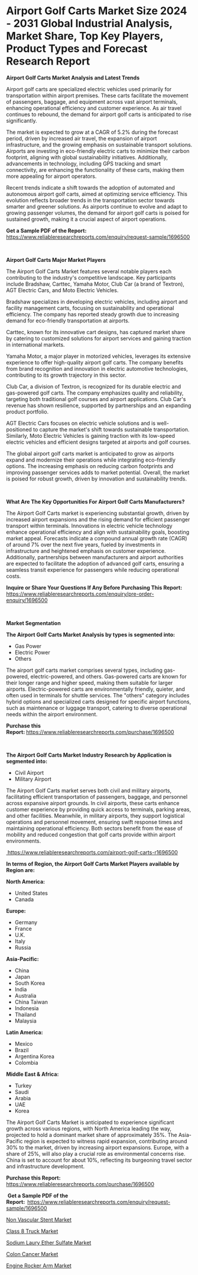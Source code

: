 <p><h1>Airport Golf Carts Market Size 2024 - 2031 Global Industrial Analysis, Market Share, Top Key Players, Product Types and Forecast Research Report</h1></p><p><strong>Airport Golf Carts Market Analysis and Latest Trends</strong></p>
<p><p>Airport golf carts are specialized electric vehicles used primarily for transportation within airport premises. These carts facilitate the movement of passengers, baggage, and equipment across vast airport terminals, enhancing operational efficiency and customer experience. As air travel continues to rebound, the demand for airport golf carts is anticipated to rise significantly.</p><p>The market is expected to grow at a CAGR of 5.2% during the forecast period, driven by increased air travel, the expansion of airport infrastructure, and the growing emphasis on sustainable transport solutions. Airports are investing in eco-friendly electric carts to minimize their carbon footprint, aligning with global sustainability initiatives. Additionally, advancements in technology, including GPS tracking and smart connectivity, are enhancing the functionality of these carts, making them more appealing for airport operators.</p><p>Recent trends indicate a shift towards the adoption of automated and autonomous airport golf carts, aimed at optimizing service efficiency. This evolution reflects broader trends in the transportation sector towards smarter and greener solutions. As airports continue to evolve and adapt to growing passenger volumes, the demand for airport golf carts is poised for sustained growth, making it a crucial aspect of airport operations.</p></p>
<p><strong>Get a Sample PDF of the Report:&nbsp;</strong> <a href="https://www.reliableresearchreports.com/enquiry/request-sample/1696500?utm_campaign=24&utm_medium=2&utm_source=Github&utm_content=ia&utm_term=02112024&utm_id=airport-golf-carts">https://www.reliableresearchreports.com/enquiry/request-sample/1696500</a></p>
<p>&nbsp;</p>
<p><strong>Airport Golf Carts Major Market Players</strong></p>
<p><p>The Airport Golf Carts Market features several notable players each contributing to the industry's competitive landscape. Key participants include Bradshaw, Carttec, Yamaha Motor, Club Car (a brand of Textron), AGT Electric Cars, and Moto Electric Vehicles. </p><p>Bradshaw specializes in developing electric vehicles, including airport and facility management carts, focusing on sustainability and operational efficiency. The company has reported steady growth due to increasing demand for eco-friendly transportation at airports. </p><p>Carttec, known for its innovative cart designs, has captured market share by catering to customized solutions for airport services and gaining traction in international markets. </p><p>Yamaha Motor, a major player in motorized vehicles, leverages its extensive experience to offer high-quality airport golf carts. The company benefits from brand recognition and innovation in electric automotive technologies, contributing to its growth trajectory in this sector.</p><p>Club Car, a division of Textron, is recognized for its durable electric and gas-powered golf carts. The company emphasizes quality and reliability, targeting both traditional golf courses and airport applications. Club Car's revenue has shown resilience, supported by partnerships and an expanding product portfolio.</p><p>AGT Electric Cars focuses on electric vehicle solutions and is well-positioned to capture the market's shift towards sustainable transportation. Similarly, Moto Electric Vehicles is gaining traction with its low-speed electric vehicles and efficient designs targeted at airports and golf courses.</p><p>The global airport golf carts market is anticipated to grow as airports expand and modernize their operations while integrating eco-friendly options. The increasing emphasis on reducing carbon footprints and improving passenger services adds to market potential. Overall, the market is poised for robust growth, driven by innovation and sustainability trends.</p></p>
<p>&nbsp;</p>
<p><strong>What Are The Key Opportunities For Airport Golf Carts Manufacturers?</strong></p>
<p><p>The Airport Golf Carts market is experiencing substantial growth, driven by increased airport expansions and the rising demand for efficient passenger transport within terminals. Innovations in electric vehicle technology enhance operational efficiency and align with sustainability goals, boosting market appeal. Forecasts indicate a compound annual growth rate (CAGR) of around 7% over the next five years, fueled by investments in infrastructure and heightened emphasis on customer experience. Additionally, partnerships between manufacturers and airport authorities are expected to facilitate the adoption of advanced golf carts, ensuring a seamless transit experience for passengers while reducing operational costs.</p></p>
<p><strong>Inquire or Share Your Questions If Any Before Purchasing This Report:</strong> <a href="https://www.reliableresearchreports.com/enquiry/pre-order-enquiry/1696500?utm_campaign=24&utm_medium=2&utm_source=Github&utm_content=ia&utm_term=02112024&utm_id=airport-golf-carts">https://www.reliableresearchreports.com/enquiry/pre-order-enquiry/1696500</a></p>
<p>&nbsp;</p>
<p><strong>Market Segmentation</strong></p>
<p><strong>The Airport Golf Carts Market Analysis by types is segmented into:</strong></p>
<p><ul><li>Gas Power</li><li>Electric Power</li><li>Others</li></ul></p>
<p><p>The airport golf carts market comprises several types, including gas-powered, electric-powered, and others. Gas-powered carts are known for their longer range and higher speed, making them suitable for larger airports. Electric-powered carts are environmentally friendly, quieter, and often used in terminals for shuttle services. The "others" category includes hybrid options and specialized carts designed for specific airport functions, such as maintenance or luggage transport, catering to diverse operational needs within the airport environment.</p></p>
<p><strong>Purchase this Report:&nbsp;</strong><a href="https://www.reliableresearchreports.com/purchase/1696500?utm_campaign=24&utm_medium=2&utm_source=Github&utm_content=ia&utm_term=02112024&utm_id=airport-golf-carts">https://www.reliableresearchreports.com/purchase/1696500</a></p>
<p>&nbsp;</p>
<p><strong>The Airport Golf Carts Market Industry Research by Application is segmented into:</strong></p>
<p><ul><li>Civil Airport</li><li>Military Airport</li></ul></p>
<p><p>The Airport Golf Carts market serves both civil and military airports, facilitating efficient transportation of passengers, baggage, and personnel across expansive airport grounds. In civil airports, these carts enhance customer experience by providing quick access to terminals, parking areas, and other facilities. Meanwhile, in military airports, they support logistical operations and personnel movement, ensuring swift response times and maintaining operational efficiency. Both sectors benefit from the ease of mobility and reduced congestion that golf carts provide within airport environments.</p></p>
<p><a href="https://www.reliableresearchreports.com/airport-golf-carts-r1696500?utm_campaign=24&utm_medium=2&utm_source=Github&utm_content=ia&utm_term=02112024&utm_id=airport-golf-carts">&nbsp;https://www.reliableresearchreports.com/airport-golf-carts-r1696500</a></p>
<p><strong>In terms of Region, the Airport Golf Carts Market Players available by Region are:</strong></p>
<p>
    <p> <strong> North America: </strong>
        <ul>
            <li>United States</li>
            <li>Canada</li>
        </ul>
        </p> 
    <p> <strong> Europe: </strong>
        <ul>
            <li>Germany</li>
            <li>France</li>
            <li>U.K.</li>
            <li>Italy</li>
            <li>Russia</li>
        </ul>
        </p> 
    <p> <strong> Asia-Pacific: </strong>
        <ul>
            <li>China</li>
            <li>Japan</li>
            <li>South Korea</li>
            <li>India</li>
            <li>Australia</li>
            <li>China Taiwan</li>
            <li>Indonesia</li>
            <li>Thailand</li>
            <li>Malaysia</li>
        </ul>
        </p> 
    <p> <strong> Latin America: </strong>
        <ul>
            <li>Mexico</li>
            <li>Brazil</li>
            <li>Argentina Korea</li>
            <li>Colombia</li>
        </ul>
        </p> 
    <p> <strong> Middle East & Africa: </strong>
        <ul>
            <li>Turkey</li>
            <li>Saudi</li>
            <li>Arabia</li>
            <li>UAE</li>
            <li>Korea</li>
        </ul>
    </p>
    </p>
<p><p>The Airport Golf Carts Market is anticipated to experience significant growth across various regions, with North America leading the way, projected to hold a dominant market share of approximately 35%. The Asia-Pacific region is expected to witness rapid expansion, contributing around 30% to the market, driven by increasing airport expansions. Europe, with a share of 25%, will also play a crucial role as environmental concerns rise. China is set to account for about 10%, reflecting its burgeoning travel sector and infrastructure development.</p></p>
<p><strong>Purchase this Report: </strong><a href="https://www.reliableresearchreports.com/purchase/1696500?utm_campaign=24&utm_medium=2&utm_source=Github&utm_content=ia&utm_term=02112024&utm_id=airport-golf-carts">https://www.reliableresearchreports.com/purchase/1696500</a></p>
<p>&nbsp;<strong>Get a Sample PDF of the Report:&nbsp;&nbsp;</strong><a href="https://www.reliableresearchreports.com/enquiry/request-sample/1696500?utm_campaign=24&utm_medium=2&utm_source=Github&utm_content=ia&utm_term=02112024&utm_id=airport-golf-carts">https://www.reliableresearchreports.com/enquiry/request-sample/1696500</a></p>
<p><strong></strong></p>
<p><p><a href="https://www.linkedin.com/pulse/non-vascular-stent-market-emerging-trends-future-prospects-k93mc?utm_campaign=24&utm_medium=2&utm_source=Github&utm_content=ia&utm_term=02112024&utm_id=airport-golf-carts">Non Vascular Stent Market</a></p><p><a href="https://github.com/inouyeaowaugh3/Market-Research-Report-List-1/blob/main/class-8-truck-market.md?utm_campaign=24&utm_medium=2&utm_source=Github&utm_content=ia&utm_term=02112024&utm_id=airport-golf-carts">Class 8 Truck Market</a></p><p><a href="https://medium.com/@flnordan65e0/the-sodium-laury-ether-sulfate-market-is-experiencing-higher-than-anticipated-demand-compared-to-f8307995dda1?utm_campaign=24&utm_medium=2&utm_source=Github&utm_content=ia&utm_term=02112024&utm_id=airport-golf-carts">Sodium Laury Ether Sulfate Market</a></p><p><a href="https://issuu.com/reportprime-2/docs/colon-cancer-market-size-2030.pptx_3ba4ccc6a33609?utm_campaign=24&utm_medium=2&utm_source=Github&utm_content=ia&utm_term=02112024&utm_id=airport-golf-carts">Colon Cancer Market</a></p><p><a href="https://github.com/poppeotabedvo5/Market-Research-Report-List-1/blob/main/engine-rocker-arm-market.md?utm_campaign=24&utm_medium=2&utm_source=Github&utm_content=ia&utm_term=02112024&utm_id=airport-golf-carts">Engine Rocker Arm Market</a></p></p>